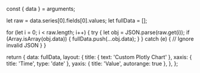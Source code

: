 const { data } = arguments;

let raw = data.series[0].fields[0].values;
let fullData = [];

for (let i = 0; i < raw.length; i++) {
  try {
    let obj = JSON.parse(raw.get(i));
    if (Array.isArray(obj.data)) {
      fullData.push(...obj.data);
    }
  } catch (e) {
    // Ignore invalid JSON
  }
}

return {
  data: fullData,
  layout: {
    title: { text: 'Custom Plotly Chart' },
    xaxis: { title: 'Time', type: 'date' },
    yaxis: { title: 'Value', autorange: true },
  },
};

